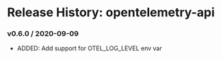# Release History: opentelemetry-api

### v0.6.0 / 2020-09-09

* ADDED: Add support for OTEL_LOG_LEVEL env var
